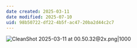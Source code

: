 ```yaml
---
date created: 2025-03-11
date modified: 2025-07-10
uid: 98b50722-df22-4b5f-ac47-20ba2d44c2c7
---
```


![CleanShot 2025-03-11 at 00.50.32@2x.png|1000](https://imagehosting4picgo.oss-cn-beijing.aliyuncs.com/imagehosting/fix-dir%2Fmedia%2Fmedia_DdsN0lpc3u%2F2025%2F03%2F11%2F00-50-47-2c2919a7b21076412ae7846b9b525d2d-CleanShot%202025-03-11%20at%2000.50.32-2x-4d5965.png)
